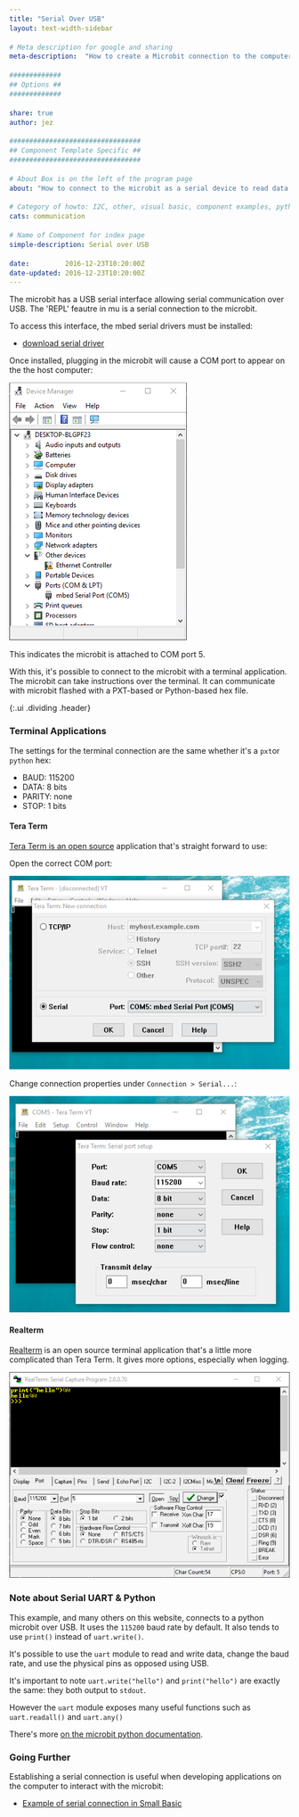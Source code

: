 ```yaml
---
title: "Serial Over USB"
layout: text-width-sidebar

# Meta description for google and sharing
meta-description:  "How to create a Microbit connection to the computer over serial by connecting to COM Port."

#############
## Options ##
#############

share: true
author: jez

#################################
## Component Template Specific ##
#################################

# About Box is on the left of the program page
about: "How to connect to the microbit as a serial device to read data."

# Category of howto: I2C, other, visual basic, component examples, python, data logging
cats: communication

# Name of Component for index page
simple-description: Serial over USB

date:         2016-12-23T10:20:00Z
date-updated: 2016-12-23T10:20:00Z
---
```


The microbit has a USB serial interface allowing serial communication over USB. The 'REPL' feautre in mu is a serial connection to the microbit.

To access this interface, the mbed serial drivers must be installed:

* [download serial driver](https://developer.mbed.org/media/downloads/drivers/mbedWinSerial_16466.exe)

Once installed, plugging in the microbit will cause a COM port to appear on the the host computer:

![Device Manager](images/microbit-data-logging-over-usb-device-manager.png)

This indicates the microbit is attached to COM port 5.

With this, it's possible to connect to the microbit with a terminal application. The microbit can take instructions over the terminal. It can communicate with microbit flashed with a PXT-based or Python-based hex file.

{:.ui .dividing .header}
### Terminal Applications

The settings for the terminal connection are the same whether it's a `pxt`or `python` hex:

* BAUD: 115200
* DATA: 8 bits
* PARITY: none
* STOP: 1 bits

#### Tera Term

[Tera Term is an open source](https://osdn.net/projects/ttssh2/releases/) application that's straight forward to use:

Open the correct COM port:

![Tera Term open com port](images/microbit-data-logging-over-usb-tera-term-1.png)


Change connection properties under `Connection > Serial...`:

![Tera Term change serial options](images/microbit-data-logging-over-usb-tera-term-2.png)

#### Realterm

[Realterm](http://realterm.sourceforge.net/) is an open source terminal application that's a little more complicated than Tera Term. It gives more options, especially when logging.

![Realterm](images/microbit-data-logging-over-usb-realterm.png)

### Note about Serial UART & Python

This example, and many others on this website, connects to a python microbit over USB. It uses the `115200` baud rate by default. It also tends to use `print()` instead of `uart.write()`.

It's possible to use the `uart` module to read and write data, change the baud rate, and use the physical pins as opposed using USB.

It's important to note `uart.write("hello")` and `print("hello")` are exactly the same: they both output to `stdout`.

However the `uart` module exposes many useful functions such as `uart.readall()` and `uart.any()`

There's more [on the microbit python documentation](http://microbit-micropython.readthedocs.io/en/latest/uart.html).

### Going Further

Establishing a serial connection is useful when developing applications on the computer to interact with the microbit:

* [Example of serial connection in Small Basic](/howto/microbit-to-small-basic)
